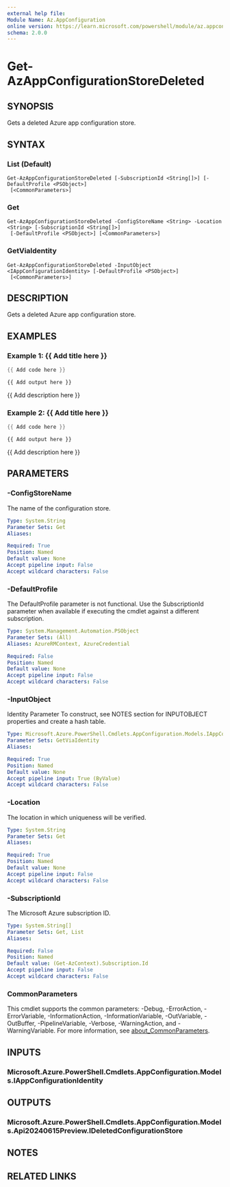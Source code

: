 ```yaml
---
external help file:
Module Name: Az.AppConfiguration
online version: https://learn.microsoft.com/powershell/module/az.appconfiguration/get-azappconfigurationstoredeleted
schema: 2.0.0
---
```


# Get-AzAppConfigurationStoreDeleted

## SYNOPSIS
Gets a deleted Azure app configuration store.

## SYNTAX

### List (Default)
```
Get-AzAppConfigurationStoreDeleted [-SubscriptionId <String[]>] [-DefaultProfile <PSObject>]
 [<CommonParameters>]
```

### Get
```
Get-AzAppConfigurationStoreDeleted -ConfigStoreName <String> -Location <String> [-SubscriptionId <String[]>]
 [-DefaultProfile <PSObject>] [<CommonParameters>]
```

### GetViaIdentity
```
Get-AzAppConfigurationStoreDeleted -InputObject <IAppConfigurationIdentity> [-DefaultProfile <PSObject>]
 [<CommonParameters>]
```

## DESCRIPTION
Gets a deleted Azure app configuration store.

## EXAMPLES

### Example 1: {{ Add title here }}
```powershell
{{ Add code here }}
```

```output
{{ Add output here }}
```

{{ Add description here }}

### Example 2: {{ Add title here }}
```powershell
{{ Add code here }}
```

```output
{{ Add output here }}
```

{{ Add description here }}

## PARAMETERS

### -ConfigStoreName
The name of the configuration store.

```yaml
Type: System.String
Parameter Sets: Get
Aliases:

Required: True
Position: Named
Default value: None
Accept pipeline input: False
Accept wildcard characters: False
```

### -DefaultProfile
The DefaultProfile parameter is not functional.
Use the SubscriptionId parameter when available if executing the cmdlet against a different subscription.

```yaml
Type: System.Management.Automation.PSObject
Parameter Sets: (All)
Aliases: AzureRMContext, AzureCredential

Required: False
Position: Named
Default value: None
Accept pipeline input: False
Accept wildcard characters: False
```

### -InputObject
Identity Parameter
To construct, see NOTES section for INPUTOBJECT properties and create a hash table.

```yaml
Type: Microsoft.Azure.PowerShell.Cmdlets.AppConfiguration.Models.IAppConfigurationIdentity
Parameter Sets: GetViaIdentity
Aliases:

Required: True
Position: Named
Default value: None
Accept pipeline input: True (ByValue)
Accept wildcard characters: False
```

### -Location
The location in which uniqueness will be verified.

```yaml
Type: System.String
Parameter Sets: Get
Aliases:

Required: True
Position: Named
Default value: None
Accept pipeline input: False
Accept wildcard characters: False
```

### -SubscriptionId
The Microsoft Azure subscription ID.

```yaml
Type: System.String[]
Parameter Sets: Get, List
Aliases:

Required: False
Position: Named
Default value: (Get-AzContext).Subscription.Id
Accept pipeline input: False
Accept wildcard characters: False
```

### CommonParameters
This cmdlet supports the common parameters: -Debug, -ErrorAction, -ErrorVariable, -InformationAction, -InformationVariable, -OutVariable, -OutBuffer, -PipelineVariable, -Verbose, -WarningAction, and -WarningVariable. For more information, see [about_CommonParameters](http://go.microsoft.com/fwlink/?LinkID=113216).

## INPUTS

### Microsoft.Azure.PowerShell.Cmdlets.AppConfiguration.Models.IAppConfigurationIdentity

## OUTPUTS

### Microsoft.Azure.PowerShell.Cmdlets.AppConfiguration.Models.Api20240615Preview.IDeletedConfigurationStore

## NOTES

## RELATED LINKS


